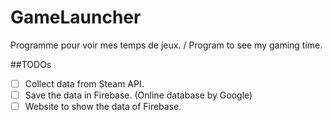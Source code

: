 # GameLauncher
Programme pour voir mes temps de jeux. / Program to see my gaming time.

##TODOs

- [ ] Collect data from Steam API.
- [ ] Save the data in Firebase. (Online database by Google)
- [ ] Website to show the data of Firebase.
